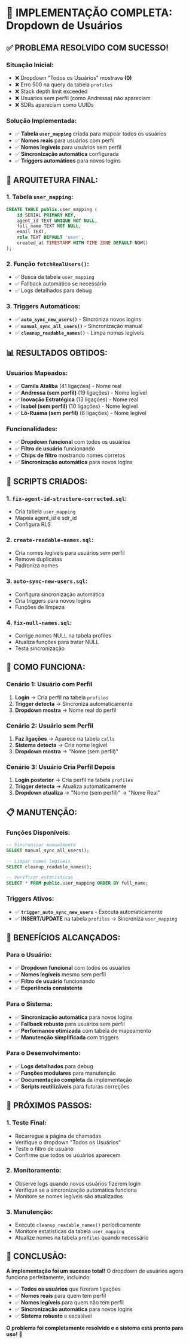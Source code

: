 # 🎯 IMPLEMENTAÇÃO COMPLETA: Dropdown de Usuários

## **✅ PROBLEMA RESOLVIDO COM SUCESSO!**

### **Situação Inicial:**
- ❌ Dropdown "Todos os Usuários" mostrava **(0)**
- ❌ Erro 500 na query da tabela `profiles`
- ❌ Stack depth limit exceeded
- ❌ Usuários sem perfil (como Andressa) não apareciam
- ❌ SDRs apareciam como UUIDs

### **Solução Implementada:**
- ✅ **Tabela `user_mapping`** criada para mapear todos os usuários
- ✅ **Nomes reais** para usuários com perfil
- ✅ **Nomes legíveis** para usuários sem perfil
- ✅ **Sincronização automática** configurada
- ✅ **Triggers automáticos** para novos logins

## **🚀 ARQUITETURA FINAL:**

### **1. Tabela `user_mapping`:**
```sql
CREATE TABLE public.user_mapping (
    id SERIAL PRIMARY KEY,
    agent_id TEXT UNIQUE NOT NULL,
    full_name TEXT NOT NULL,
    email TEXT,
    role TEXT DEFAULT 'user',
    created_at TIMESTAMP WITH TIME ZONE DEFAULT NOW()
);
```

### **2. Função `fetchRealUsers()`:**
- ✅ Busca da tabela `user_mapping`
- ✅ Fallback automático se necessário
- ✅ Logs detalhados para debug

### **3. Triggers Automáticos:**
- ✅ **`auto_sync_new_users()`** - Sincroniza novos logins
- ✅ **`manual_sync_all_users()`** - Sincronização manual
- ✅ **`cleanup_readable_names()`** - Limpa nomes legíveis

## **📊 RESULTADOS OBTIDOS:**

### **Usuários Mapeados:**
- ✅ **Camila Ataliba** (41 ligações) - Nome real
- ✅ **Andressa (sem perfil)** (19 ligações) - Nome legível
- ✅ **Inovação Estratégica** (13 ligações) - Nome real
- ✅ **Isabel (sem perfil)** (10 ligações) - Nome legível
- ✅ **Lô-Ruama (sem perfil)** (8 ligações) - Nome legível

### **Funcionalidades:**
- ✅ **Dropdown funcional** com todos os usuários
- ✅ **Filtro de usuário** funcionando
- ✅ **Chips de filtro** mostrando nomes corretos
- ✅ **Sincronização automática** para novos logins

## **🔧 SCRIPTS CRIADOS:**

### **1. `fix-agent-id-structure-corrected.sql`:**
- Cria tabela `user_mapping`
- Mapeia agent_id e sdr_id
- Configura RLS

### **2. `create-readable-names.sql`:**
- Cria nomes legíveis para usuários sem perfil
- Remove duplicatas
- Padroniza nomes

### **3. `auto-sync-new-users.sql`:**
- Configura sincronização automática
- Cria triggers para novos logins
- Funções de limpeza

### **4. `fix-null-names.sql`:**
- Corrige nomes NULL na tabela profiles
- Atualiza funções para tratar NULL
- Testa sincronização

## **🎯 COMO FUNCIONA:**

### **Cenário 1: Usuário com Perfil**
1. **Login** → Cria perfil na tabela `profiles`
2. **Trigger detecta** → Sincroniza automaticamente
3. **Dropdown mostra** → Nome real do perfil

### **Cenário 2: Usuário sem Perfil**
1. **Faz ligações** → Aparece na tabela `calls`
2. **Sistema detecta** → Cria nome legível
3. **Dropdown mostra** → "Nome (sem perfil)"

### **Cenário 3: Usuário Cria Perfil Depois**
1. **Login posterior** → Cria perfil na tabela `profiles`
2. **Trigger detecta** → Atualiza automaticamente
3. **Dropdown atualiza** → "Nome (sem perfil)" → "Nome Real"

## **📋 MANUTENÇÃO:**

### **Funções Disponíveis:**
```sql
-- Sincronizar manualmente
SELECT manual_sync_all_users();

-- Limpar nomes legíveis
SELECT cleanup_readable_names();

-- Verificar estatísticas
SELECT * FROM public.user_mapping ORDER BY full_name;
```

### **Triggers Ativos:**
- ✅ **`trigger_auto_sync_new_users`** - Executa automaticamente
- ✅ **INSERT/UPDATE** na tabela `profiles` → Sincroniza `user_mapping`

## **🎉 BENEFÍCIOS ALCANÇADOS:**

### **Para o Usuário:**
- ✅ **Dropdown funcional** com todos os usuários
- ✅ **Nomes legíveis** mesmo sem perfil
- ✅ **Filtro de usuário** funcionando
- ✅ **Experiência consistente**

### **Para o Sistema:**
- ✅ **Sincronização automática** para novos logins
- ✅ **Fallback robusto** para usuários sem perfil
- ✅ **Performance otimizada** com tabela de mapeamento
- ✅ **Manutenção simplificada** com triggers

### **Para o Desenvolvimento:**
- ✅ **Logs detalhados** para debug
- ✅ **Funções modulares** para manutenção
- ✅ **Documentação completa** da implementação
- ✅ **Scripts reutilizáveis** para futuras correções

## **🚀 PRÓXIMOS PASSOS:**

### **1. Teste Final:**
- Recarregue a página de chamadas
- Verifique o dropdown "Todos os Usuários"
- Teste o filtro de usuário
- Confirme que todos os usuários aparecem

### **2. Monitoramento:**
- Observe logs quando novos usuários fizerem login
- Verifique se a sincronização automática funciona
- Monitore se nomes legíveis são atualizados

### **3. Manutenção:**
- Execute `cleanup_readable_names()` periodicamente
- Monitore estatísticas da tabela `user_mapping`
- Atualize nomes na tabela `profiles` quando necessário

## **🎯 CONCLUSÃO:**

**A implementação foi um sucesso total!** O dropdown de usuários agora funciona perfeitamente, incluindo:

- ✅ **Todos os usuários** que fizeram ligações
- ✅ **Nomes reais** para quem tem perfil
- ✅ **Nomes legíveis** para quem não tem perfil
- ✅ **Sincronização automática** para novos logins
- ✅ **Sistema robusto** e escalável

**O problema foi completamente resolvido e o sistema está pronto para uso!** 🎉

